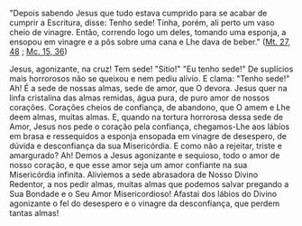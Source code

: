 "Depois sabendo Jesus que tudo estava cumprido para se acabar de cumprir a Escritura, disse: Tenho sede! Tinha, porém, ali perto um vaso cheio de vinagre. Então, correndo logo um deles, tomando uma esponja, a ensopou em vinagre e a pôs sobre uma cana e Lhe dava de beber." ([Mt. 27, 48](https://vulgata.online/bible/Mt.27?ed=MS&vfn=MS.Mt.27.48:vs) ; [Mc. 15, 36](https://vulgata.online/bible/Mc.15?ed=MS&vfn=MS.Mc.15.36:vs))

Jesus, agonizante, na cruz! Tem sede! "Sitio!" "Eu tenho sede!" De suplícios mais horrorosos não se queixou e nem pediu alívio. E clama: "Tenho sede!" Ah! É a sede de nossas almas, sede de amor, que O devora. Jesus quer na linfa cristalina das almas remidas, água pura, de puro amor de nossos corações. Corações cheios de confiança, de abandono, que O amem e Lhe deem almas, muitas almas. E, quando na tortura horrorosa dessa sede de Amor, Jesus nos pede o coração pela confiança, chegamos-Lhe aos lábios em brasa e ressequidos a esponja ensopada em vinagre de desespero, de dúvida e desconfiança da sua Misericórdia. E como não a rejeitar, triste e amargurado? Ah! Demos a Jesus agonizante e sequioso, todo o amor de nosso coração, e que esse amor seja um amor confiante na sua Misericórdia infinita. Aliviemos a sede abrasadora de Nosso Divino Redentor, a nos pedir almas, muitas almas que podemos salvar pregando a Sua Bondade e o Seu Amor Misericordioso! Afastai dos lábios do Divino agonizante o fel do desespero e o vinagre da desconfiança, que perdem tantas almas!